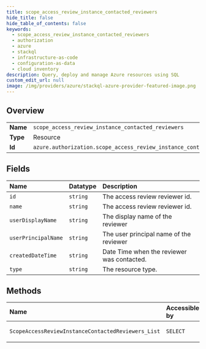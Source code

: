 ```yaml
---
title: scope_access_review_instance_contacted_reviewers
hide_title: false
hide_table_of_contents: false
keywords:
  - scope_access_review_instance_contacted_reviewers
  - authorization
  - azure    
  - stackql
  - infrastructure-as-code
  - configuration-as-data
  - cloud inventory
description: Query, deploy and manage Azure resources using SQL
custom_edit_url: null
image: /img/providers/azure/stackql-azure-provider-featured-image.png
---
```

  
    

## Overview
<table><tbody>
<tr><td><b>Name</b></td><td><code>scope_access_review_instance_contacted_reviewers</code></td></tr>
<tr><td><b>Type</b></td><td>Resource</td></tr>
<tr><td><b>Id</b></td><td><code>azure.authorization.scope_access_review_instance_contacted_reviewers</code></td></tr>
</tbody></table>

## Fields
| Name | Datatype | Description |
|:-----|:---------|:------------|
| `id` | `string` | The access review reviewer id. |
| `name` | `string` | The access review reviewer id. |
| `userDisplayName` | `string` | The display name of the reviewer |
| `userPrincipalName` | `string` | The user principal name of the reviewer |
| `createdDateTime` | `string` | Date Time when the reviewer was contacted. |
| `type` | `string` | The resource type. |
## Methods
| Name | Accessible by | Required Params |
|:-----|:--------------|:----------------|
| `ScopeAccessReviewInstanceContactedReviewers_List` | `SELECT` | `id, scheduleDefinitionId, scope` |
